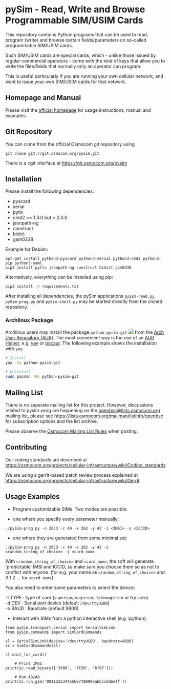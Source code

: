 pySim - Read, Write and Browse Programmable SIM/USIM Cards
====================================================

This repository contains Python programs that can be used
to read, program (write) and browse certain fields/parameters on so-called programmable
SIM/USIM cards.

Such SIM/USIM cards are special cards, which - unlike those issued by
regular commercial operators - come with the kind of keys that allow you
to write the files/fields that normally only an operator can program.

This is useful particularly if you are running your own cellular
network, and want to issue your own SIM/USIM cards for that network.


Homepage and Manual
-------------------

Please visit the [official homepage](https://osmocom.org/projects/pysim/wiki) for usage instructions, manual and examples.

Git Repository
--------------

You can clone from the official Osmocom  git repository using
```
git clone git://git.osmocom.org/pysim.git
```

There is a cgit interface at <https://git.osmocom.org/pysim>


Installation
------------

Please install the following dependencies:

 - pyscard
 - serial
 - pytlv
 - cmd2 >= 1.3.0 but < 2.0.0
 - jsonpath-ng
 - construct
 - bidict
 - gsm0338

Example for Debian:
```
apt-get install python3-pyscard python3-serial python3-cmd2 python3-pip python3-yaml
pip3 install pytlv jsonpath-ng construct bidict gsm0338
```

Alternatively, everything can be installed using pip:
```
pip3 install -r requirements.txt
```

After installing all dependencies, the pySim applications ``pySim-read.py``, ``pySim-prog.py`` and ``pySim-shell.py`` may be started directly from the cloned repository.

### Archlinux Package

Archlinux users may install the package ``python-pysim-git``
[![](https://img.shields.io/aur/version/python-pysim-git)](https://aur.archlinux.org/packages/python-pysim-git)
from the [Arch User Repository (AUR)](https://aur.archlinux.org).
The most convenient way is the use of an [AUR Helper](https://wiki.archlinux.org/index.php/AUR_helpers),
e.g. [yay](https://aur.archlinux.org/packages/yay) or [pacaur](https://aur.archlinux.org/packages/pacaur).
The following example shows the installation with ``yay``.

```sh
# Install
yay -Sy python-pysim-git

# Uninstall
sudo pacman -Rs python-pysim-git
```


Mailing List
------------

There is no separate mailing list for this project. However,
discussions related to pysim-prog are happening on the
<openbsc@lists.osmocom.org> mailing list, please see
<https://lists.osmocom.org/mailman/listinfo/openbsc> for subscription
options and the list archive.

Please observe the [Osmocom Mailing List
Rules](https://osmocom.org/projects/cellular-infrastructure/wiki/Mailing_List_Rules)
when posting.


Contributing
------------

Our coding standards are described at
<https://osmocom.org/projects/cellular-infrastructure/wiki/Coding_standards>

We are using a gerrit-based patch review process explained at
<https://osmocom.org/projects/cellular-infrastructure/wiki/Gerrit>


Usage Examples
--------------

 * Program customizable SIMs. Two modes are possible:

  - one where you specify every parameter manually:
```
./pySim-prog.py -n 26C3 -c 49 -x 262 -y 42 -i <IMSI> -s <ICCID>
```

  - one where they are generated from some minimal set:
```
./pySim-prog.py -n 26C3 -c 49 -x 262 -y 42 -z <random_string_of_choice> -j <card_num>
```

With ``<random_string_of_choice>`` and ``<card_num>``, the soft will generate
'predictable' IMSI and ICCID, so make sure you choose them so as not to
conflict with anyone. (for e.g. your name as ``<random_string_of_choice>`` and
0 1 2 ... for ``<card num>``).

You also need to enter some parameters to select the device:

 -t TYPE : type of card (``supersim``, ``magicsim``, ``fakemagicsim`` or try ``auto``)  
 -d DEV  : Serial port device (default ``/dev/ttyUSB0``)  
 -b BAUD : Baudrate (default 9600)  

 * Interact with SIMs from a python interactive shell (e.g. ipython):

```
from pySim.transport.serial import SerialSimLink
from pySim.commands import SimCardCommands

sl = SerialSimLink(device='/dev/ttyUSB0', baudrate=9600)
sc = SimCardCommands(sl)

sl.wait_for_card()

	# Print IMSI
print(sc.read_binary(['3f00', '7f20', '6f07']))

	# Run A3/A8
print(sc.run_gsm('00112233445566778899aabbccddeeff'))
```
